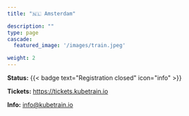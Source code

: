 ```yaml
---
title: "🇳🇱 Amsterdam"

description: ""
type: page
cascade:
  featured_image: '/images/train.jpeg'

weight: 2
---
```


**Status:** {{< badge text="Registration closed" icon="info" >}}

**Tickets:** https://tickets.kubetrain.io

**Info:** info@kubetrain.io

<!--more-->
